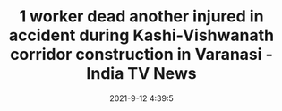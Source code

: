 ---
"title": "1 worker dead another injured in accident during Kashi-Vishwanath corridor construction in Varanasi - India TV News"
"date": "2021-9-12 4:39:5"
"feed_name": "GOOGLENEWSCONSTRUCTION"
"feed_website": "https://news.google.com/search?q=construction%2Bincident&hl=en-US&gl=US&ceid=US:en"
"feed_rss": "https://news.google.com/rss/search?q=construction%2Bincident&hl=en-US&gl=US&ceid=US:en"
"link": "https://www.indiatvnews.com/news/india/one-worker-dead-another-injured-accident-kashi-vishwanath-corridor-construction-varanasi-latest-national-news-updates-733432"
"file": "_posts/2021-1-1-2ff7a5713a983dbcb1ddeec3794afbfd0f7eaa7b.md"
"accident": "1"
"drilling": "1"
"dead": "1"
"injured": "0"
---